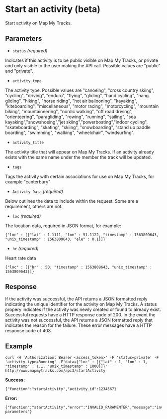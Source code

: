 Start an activity (beta)
====
Start activity on Map My Tracks. 

Parameters
---

- `status` *(required)*

Indicates if this activity is to be public visible on Map My Tracks, or private and only visible to the user making the API call. Possible values are "public" and "private".

- `activity_type` 

The activity type. Possible values are "canoeing", "cross country skiing", "cycling", "driving", "enduro", "flying", "gliding", "hand cycling", "hang gliding", "hiking", "horse riding", "hot air ballooning", "kayaking", "kiteboarding", "miscellaneous", "motor racing", "motorcycling", "mountain biking", "mountaineering", "nordic walking", "off road driving", "orienteering", "paragliding", "rowing", "running", "sailing", "sea kayaking","snowshoeing","jet skiing","powerboating","indoor cycling", "skateboarding", "skating", "skiing", "snowboarding", "stand up paddle boarding", "swimming", 
"walking", "wheelchair", "windsurfing".

- `activity_title`

The activity title that will appear on Map My Tracks. If an activity already exists with the same name under the member the track will be updated.

- `tags`

Tags the activity with certain associations for use on Map My Tracks, for example "canterbury"



- `Activity Data` *(required)*

Below outlines the data to include within the request. Some are a requirement, others are not. 

- `loc`  *(required)*

The location data, required in JSON format, for example:

```
{"loc" : [{"lat" : 1.1111, "lon" : 51.1122, "timestamp" : 1563809643, "unix_timestamp" : 1563809643, "ele" : 0.1}]}
```

- `hr`  *(required)*

Heart rate data

```
{"loc" : [{"hr" : 50, "timestamp" : 1563809643, "unix_timestamp" : 1563809643}]}
```




Response
---

If the activity was successful, the API returns a JSON formatted reply indicating the unique identifier for the activity on Map My Tracks. A status propery indicates if the activity was newly created or found to already exist. Successful requests have a HTTP response code of 200.
In the event the activity was not successful, the API returns a JSON formatted reply that indicates the reason for the failure. These error messages have a HTTP response code of 403.


Example
---

```
curl -H 'Authorization: Bearer <access_token>' -F 'status=private' -F 'activity_type=Running' -F'data={"loc" : [{"lat" : 1, "lon" : 1, "timestamp" : 1.1, "unix_timestamp" : 1000}]}' http://www.mapmytracks.com/api3/startActivity
```

**Success:**
```
{"function":"startActivity","activity_id":1234567}
```

**Error:**
```
{"function":"startActivity","error":"INVALID_PARAMENTER","message":"invalid parameters"}
```
